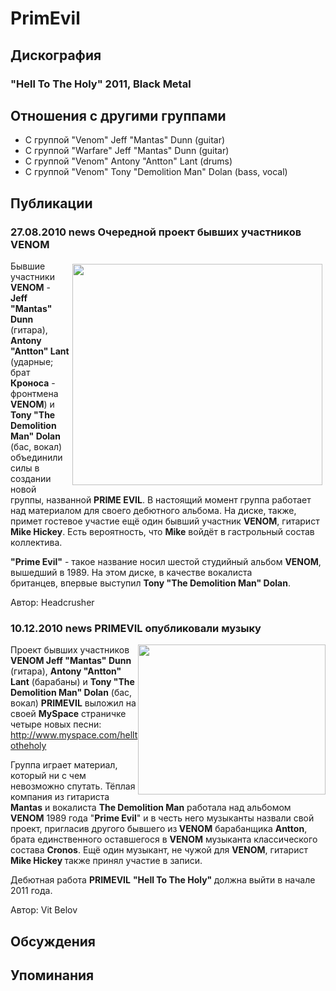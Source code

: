 # PrimEvil



## Дискография

### "Hell To The Holy" 2011, Black Metal




## Отношения с другими группами

* C группой "Venom" Jeff "Mantas" Dunn (guitar)
* C группой "Warfare" Jeff "Mantas" Dunn (guitar)
* C группой "Venom" Antony "Antton" Lant (drums)
* C группой "Venom" Tony "Demolition Man" Dolan (bass, vocal)

## Публикации

### 27.08.2010 news Очередной проект бывших участников VENOM

<P><IMG height=354 alt="" hspace=5 src="/images/news_rus/2010.08/17115.jpg" width=400 align=right vspace=5 border=0>Бывшие участники <STRONG>VENOM</STRONG> - <B itxtvisited="1">Jeff "Mantas" Dunn</B> (гитара), <B itxtvisited="1">Antony "Antton" Lant</B> (ударные; брат <STRONG>Кроноса</STRONG> - фронтмена <B itxtvisited="1">VENOM</B>) и <B itxtvisited="1">Tony "The Demolition Man" Dolan</B> (бас, вокал) объединили силы в создании новой группы, названной <B itxtvisited="1">PRIME EVIL</B>. В настоящий момент группа работает над материалом для своего дебютного альбома. На диске, также, примет гостевое участие ещё один бывший участник <B itxtvisited="1">VENOM</B>, гитарист <B itxtvisited="1">Mike Hickey</B>. Есть вероятность, что <STRONG>Mike</STRONG> войдёт в гастрольный состав коллектива.<BR itxtvisited="1"><STRONG></STRONG></P>
<P><STRONG>"Prime Evil"</STRONG> - такое название носил&nbsp;шестой студийный альбом <B itxtvisited="1">VENOM</B>, вышедший в 1989. На этом диске, в качестве вокалиста британцев,&nbsp;впервые выступил&nbsp;<STRONG>Tony "The Demolition Man" Dolan</STRONG>.</P>
Автор: Headcrusher

### 10.12.2010 news PRIMEVIL опубликовали музыку

<P><IMG height=240 alt="" hspace=0 src="/images/news_rus/2010.12/17793.jpg" width=300 align=right border=0>Проект бывших участников <STRONG>VENOM Jeff "Mantas" Dunn</STRONG> (гитара), <B>Antony "Antton" Lant</B> (барабаны)&nbsp;и <B>Tony "The Demolition Man" Dolan</B> (бас, вокал) <STRONG>PRIMEVIL</STRONG> выложил на своей <STRONG>MySpace</STRONG> страничке четыре новых песни: <A href="http://www.myspace.com/helltotheholy">http://www.myspace.com/helltotheholy</A></P>
<P>Группа играет материал, который ни с чем невозможно спутать.&nbsp;Тёплая компания из гитариста <STRONG>Mantas</STRONG> и вокалиста <STRONG>The Demolition Man</STRONG> работала над альбомом<STRONG> VENOM</STRONG> 1989 года "<STRONG>Prime Evil</STRONG>" и в честь него музыканты назвали свой проект, пригласив другого бывшего из<STRONG> VENOM</STRONG> барабанщика <STRONG>Antton</STRONG>, брата единственного оставшегося в <STRONG>VENOM</STRONG> музыканта классического состава <STRONG>Cronos</STRONG>. Ещё один музыкант, не чужой для <STRONG>VENOM</STRONG>, гитарист <STRONG>Mike Hickey </STRONG>также принял участие в записи.</P>
<P>Дебютная работа <STRONG>PRIMEVIL</STRONG> <STRONG>"Hell To The Holy" </STRONG>должна выйти в начале 2011 года.</P>
Автор: Vit Belov


## Обсуждения


## Упоминания

